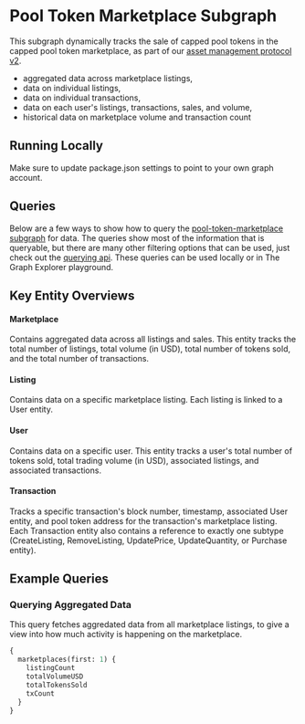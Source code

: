 # Pool Token Marketplace Subgraph

This subgraph dynamically tracks the sale of capped pool tokens in the capped pool token marketplace, as part of our [asset management protocol v2](https://github.com/Tradegen/protocol-v2).

- aggregated data across marketplace listings,
- data on individual listings,
- data on individual transactions,
- data on each user's listings, transactions, sales, and volume,
- historical data on marketplace volume and transaction count

## Running Locally

Make sure to update package.json settings to point to your own graph account.

## Queries

Below are a few ways to show how to query the [pool-token-marketplace subgraph](https://thegraph.com/hosted-service/subgraph/tradegen/pool-token-marketplace) for data. The queries show most of the information that is queryable, but there are many other filtering options that can be used, just check out the [querying api](https://thegraph.com/docs/graphql-api). These queries can be used locally or in The Graph Explorer playground.

## Key Entity Overviews

#### Marketplace

Contains aggregated data across all listings and sales. This entity tracks the total number of listings, total volume (in USD), total number of tokens sold, and the total number of transactions.

#### Listing

Contains data on a specific marketplace listing. Each listing is linked to a User entity.

#### User

Contains data on a specific user. This entity tracks a user's total number of tokens sold, total trading volume (in USD), associated listings, and associated transactions.

#### Transaction

Tracks a specific transaction's block number, timestamp, associated User entity, and pool token address for the transaction's marketplace listing. Each Transaction entity also contains a reference to exactly one subtype (CreateListing, RemoveListing, UpdatePrice, UpdateQuantity, or Purchase entity).

## Example Queries

### Querying Aggregated Data

This query fetches aggredated data from all marketplace listings, to give a view into how much activity is happening on the marketplace.

```graphql
{
  marketplaces(first: 1) {
    listingCount
    totalVolumeUSD
    totalTokensSold
    txCount
  }
}
```
